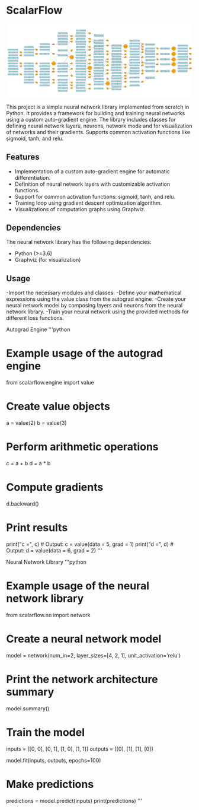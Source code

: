 # ScalarFlow

![nn_vizorg](vizorg.png)

This project is a simple neural network library implemented from scratch in Python. It provides a framework for building and training neural networks using a custom auto-gradient engine. The library includes classes for defining neural network layers, neurons, network mode and for visualization of networks and their gradients. Supports common activation functions like sigmoid, tanh, and relu.

## Features

- Implementation of a custom auto-gradient engine for automatic differentiation.
- Definition of neural network layers with customizable activation functions.
- Support for common activation functions: sigmoid, tanh, and relu.
- Training loop using gradient descent optimization algorithm.
- Visualizations of computation graphs using Graphviz.

## Dependencies
The neural network library has the following dependencies:

- Python (>=3.6)
- Graphviz (for visualization)

## Usage

-Import the necessary modules and classes.
-Define your mathematical expressions using the value class from the autograd engine.
-Create your neural network model by composing layers and neurons from the neural network library.
-Train your neural network using the provided methods for different loss functions.

Autograd Engine
'''python
# Example usage of the autograd engine
from scalarflow.engine import value

# Create value objects
a = value(2)
b = value(3)

# Perform arithmetic operations
c = a + b
d = a * b

# Compute gradients
d.backward()

# Print results
print("c =", c)  # Output: c = value(data = 5, grad = 1)
print("d =", d)  # Output: d = value(data = 6, grad = 2)
'''

Neural Network Library
'''python
# Example usage of the neural network library
from scalarflow.nn import network

# Create a neural network model
model = network(num_in=2, layer_sizes=[4, 2, 1], unit_activation='relu')

# Print the network architecture summary
model.summary()

# Train the model
inputs = [[0, 0], [0, 1], [1, 0], [1, 1]]
outputs = [[0], [1], [1], [0]]

model.fit(inputs, outputs, epochs=100)

# Make predictions
predictions = model.predict(inputs)
print(predictions)
'''
